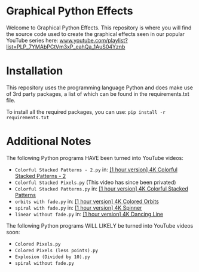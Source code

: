 # Graphical Python Effects
Welcome to Graphical Python Effects. This repository is where you will find the source code used to create the graphical effects seen in our popular YouTube series here: www.youtube.com/playlist?list=PLP_7YMAbPCtVm3xP_eahQa_1AuS04Yznb

# Installation
This repository uses the programming language Python and does make use of 3rd party packages, a list of which can be found in the requirements.txt file.

To install all the required packages, you can use:
`pip install -r requirements.txt`

# Additional Notes

The following Python programs HAVE been turned into YouTube videos:
* `Colorful Stacked Patterns - 2.py` in: [[1 hour version] 4K Colorful Stacked Patterns - 2](youtu.be/KA9hys-joQE)
* `Colorful Stacked Pixels.py` (This video has since been privated)
* `Colorful Stacked Patterns.py` in: [[1 hour version] 4K Colorful Stacked Patterns](youtu.be/at-kU0d0fGU)
* `orbits with fade.py` in: [[1 hour version] 4K Colored Orbits](youtu.be/zauAJ89Cln0)
* `spiral with fade.py` in: [[1 hour version] 4K Spinner](youtu.be/KSYlL9piGGI)
* `linear without fade.py` in: [[1 hour version] 4K Dancing Line](youtu.be/fnobAERwSkY)

The following Python programs WILL LIKELY be turned into YouTube videos soon:
* `Colored Pixels.py`
* `Colored Pixels (less points).py`
* `Explosion (Divided by 10).py`
* `spiral without fade.py`